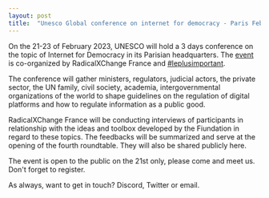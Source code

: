 ```yaml
---
layout: post
title:  "Unesco Global conference on internet for democracy - Paris Feb 21-23"
---
```


On the 21-23 of February 2023, UNESCO will hold a 3 days conference on the topic of Internet for Democracy in its Parisian headquarters. The [event](https://www.unesco.org/en/internet-conference) is co-organized by RadicalXChange France and [#leplusimportant](https://leplusimportant.org/).

The conference will gather ministers, regulators, judicial actors, the private sector, the UN family, civil society, academia, intergovernmental organizations of the world to shape guidelines on the regulation of digital platforms and how to regulate information as a public good.

RadicalXChange France will be conducting interviews of participants in relationship with the ideas and toolbox developed by the Fiundation in regard to these topics. The feedbacks will be summarized and serve at the opening of the fourth roundtable. They will also be shared publicly here.

The event is open to the public on the 21st only, please come and meet us. Don't forget to register.

As always, want to get in touch? Discord, Twitter or email.
